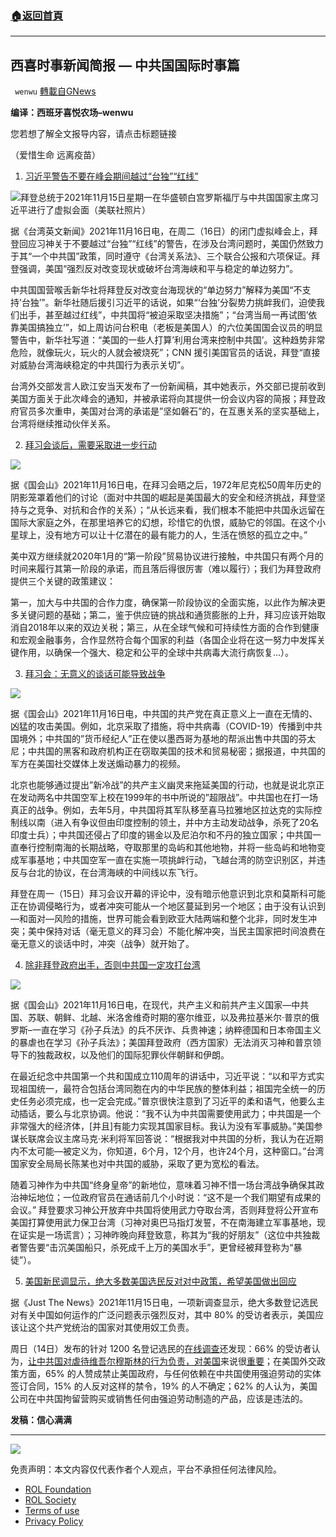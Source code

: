 ###  [:house:返回首頁](https://github.com/ourhimalayas/txt)
---


## 西喜时事新闻简报 — 中共国国际时事篇
` wenwu` [轉載自GNews](https://gnews.org/zh-hans/1671623/)

**编译：西班牙喜悦农场–wenwu**

您若想了解全文报导内容，请点击标题链接

（爱惜生命 远离疫苗）

1. [习近平警告不要在峰会期间越过“台独”“红线”](https://www.taiwannews.com.tw/en/news/4346934)

![](https://assets.gnews.org/wp-content/uploads/2021/11/tempsnip14-1.png)拜登总统于2021年11月15日星期一在华盛顿白宫罗斯福厅与中共国国家主席习近平进行了虚拟会面（美联社照片）

据《台湾英文新闻》2021年11月16日电，在周二（16日）的闭门虚拟峰会上，拜登回应习神关于不要越过“台独”“红线”的警告，在涉及台湾问题时，美国仍然致力于其“一个中共国”政策，同时遵守《台湾关系法》、三个联合公报和六项保证。拜登强调，美国“强烈反对改变现状或破坏台湾海峡和平与稳定的单边努力”。

中共国国营喉舌新华社将拜登反对改变台海现状的“单边努力”解释为美国“不支持’台独’”。新华社随后援引习近平的话说，如果“‘台独’分裂势力挑衅我们，迫使我们出手，甚至越过红线”，中共国将“被迫采取坚决措施”；“台湾当局一再试图’依靠美国搞独立’”，如上周访问台积电（老板是美国人）的六位美国国会议员的明显警告中，新华社写道：“美国的一些人打算’利用台湾来控制中共国’。这种趋势非常危险，就像玩火，玩火的人就会被烧死”；CNN 援引美国官员的话说，拜登“直接对威胁台湾海峡稳定的中共国行为表示关切”。

台湾外交部发言人欧江安当天发布了一份新闻稿，其中她表示，外交部已提前收到美国方面关于此次峰会的通知，并被承诺将向其提供一份会议内容的简报；拜登政府官员多次重申，美国对台湾的承诺是”坚如磐石”的，在互惠关系的坚实基础上，台湾将继续推动伙伴关系。

2. [拜习会谈后，需要采取进一步行动](https://thehill.com/opinion/international/581628-following-the-china-summit-biden-should-focus-on-shared-interests?rl=1)

![](https://assets.gnews.org/wp-content/uploads/2021/11/tempsnip16-1.png)

据《国会山》2021年11月16日电，在拜习会晤之后，1972年尼克松50周年历史的阴影笼罩着他们的讨论（面对中共国的崛起是美国最大的安全和经济挑战，拜登坚持与之竞争、对抗和合作的关系）；“从长远来看，我们根本不能把中共国永远留在国际大家庭之外，在那里培养它的幻想，珍惜它的仇恨，威胁它的邻国。在这个小星球上，没有地方可以让十亿潜在的最有能力的人，生活在愤怒的孤立之中。”

美中双方继续就2020年1月的“第一阶段”贸易协议进行接触，中共国只有两个月的时间来履行其第一阶段的承诺，而且落后得很厉害（难以履行）；我们为拜登政府提供三个关键的政策建议：

第一，加大与中共国的合作力度，确保第一阶段协议的全面实施，以此作为解决更多关键问题的基础；第二，鉴于供应链的挑战和通货膨胀的上升，拜习应该开始取消自2018年以来的双边关税；第三，从在全球气候和可持续性方面的合作到健康和宏观金融事务，合作显然符合每个国家的利益（各国企业将在这一努力中发挥关键作用，以确保一个强大、稳定和公平的全球中共病毒大流行病恢复…）。

3. [拜习会：无意义的谈话可能导致战争](https://thehill.com/opinion/international/581737-biden-xi-summit-meaningless-talk-can-lead-to-war?rl=1)

![](https://assets.gnews.org/wp-content/uploads/2021/11/tempsnip17-1.png)

据《国会山》2021年11月16日电，中共国的共产党在真正意义上一直在无情的、凶猛的攻击美国。例如，北京采取了措施，将中共病毒（COVID-19）传播到中共国境外；中共国的”货币经纪人”正在使以墨西哥为基地的帮派出售中共国的芬太尼；中共国的黑客和政府机构正在窃取美国的技术和贸易秘密；据报道，中共国的军方在美国社交媒体上发送煽动暴力的视频。

北京也能够通过提出”新冷战”的共产主义幽灵来拖延美国的行动，也就是说北京正在发动两名中共国空军上校在1999年的书中所说的”超限战”。中共国也在打一场真正的战争。例如，去年5月，中共国将其军队移至喜马拉雅地区拉达克的实际控制线以南（进入有争议但由印度控制的领土，并中方主动发动战争，杀死了20名印度士兵）；中共国还侵占了印度的锡金以及尼泊尔和不丹的独立国家；中共国一直奉行控制南海的长期战略，夺取那里的岛屿和其他地物，并将一些岛屿和地物变成军事基地；中共国空军一直在实施一项挑衅行动，飞越台湾的防空识别区，并违反与台北的协议，在台湾海峡的中间线以东飞行。

拜登在周一（15日）拜习会议开幕的评论中，没有暗示他意识到北京和莫斯科可能正在协调侵略行为，或者冲突可能从一个地区蔓延到另一个地区；由于没有认识到—和面对—风险的措施，世界可能会看到欧亚大陆两端和整个北非，同时发生冲突；美中保持对话（毫无意义的拜习会）不能化解冲突，当民主国家把时间浪费在毫无意义的谈话中时，冲突（战争）就开始了。

4. [除非拜登政府出手，否则中共国一定攻打台湾](https://thehill.com/opinion/international/581524-chinas-move-on-taiwan-is-all-but-inevitable-unless-biden-stops-it?rl=1)

![](https://assets.gnews.org/wp-content/uploads/2021/11/tempsnip18-1.png)

据《国会山》2021年11月16日电，在现代，共产主义和前共产主义国家—中共国、苏联、朝鲜、北越、米洛舍维奇时期的塞尔维亚，以及弗拉基米尔·普京的俄罗斯–一直在学习《孙子兵法》的兵不厌诈、兵贵神速；纳粹德国和日本帝国主义的暴虐也在学习《孙子兵法》；美国拜登政府（西方国家）无法消灭习神和普京领导下的独裁政权，以及他们的国际犯罪伙伴朝鲜和伊朗。

在最近纪念中共国第一个共和国成立110周年的讲话中，习近平说：“以和平方式实现祖国统一，最符合包括台湾同胞在内的中华民族的整体利益；祖国完全统一的历史任务必须完成，也一定会完成。”普京很快注意到了习近平的柔和语气，他要么主动插话，要么与北京协调。他说：“我不认为中共国需要使用武力；中共国是一个非常强大的经济体，[并且]有能力实现其国家目标。我认为没有军事威胁。”美国参谋长联席会议主席马克·米利将军回答说：“根据我对中共国的分析，我认为在近期内不太可能—被定义为，你知道，6个月，12个月，也许24个月，这种窗口。”台湾国家安全局局长陈某也对中共国的威胁，采取了更为宽松的看法。

随着习神作为中共国“终身皇帝”的新地位，意味着习神不惜一场台湾战争确保其政治神坛地位；一位政府官员在通话前几个小时说：“这不是一个我们期望有成果的会议。” 拜登要求习神公开放弃中共国将使用武力夺取台湾，否则拜登将公开宣布美国打算使用武力保卫台湾（习神对奥巴马指灯发誓，不在南海建立军事基地，现在证实是一场谎言）；习神昨晚向拜登致意，称其为“我的好朋友”（这位中共独裁者警告要“击沉美国船只，杀死成千上万的美国水手”，更曾经被拜登称为“暴徒”）。

5. [美国新民调显示，绝大多数美国选民反对对中政策，希望美国做出回应](https://justthenews.com/politics-policy/polling/new-poll-shows-strong-majority-american-voters-opposed-china-policies-want)

据《Just The News》2021年11月15日电，一项新调查显示，绝大多数登记选民对有关中国如何运作的广泛问题表示强烈反对，其中 80% 的受访者表示，美国应该让这个共产党统治的国家对其使用奴工负责。

周日（14日）发布的针对 1200 名登记选民的[在线调查](https://scottrasmussen.com/55-believe-too-many-people-are-receiving-federal-benefits-rather-than-working/?utm_medium=email&amp;utm_campaign=Polling%20Update%20November%2015%202021&amp;utm_content=Polling%20Update%20November%2015%202021+CID_9c001a2414f01d48d859aee272233708&amp;utm_source=Email%20marketing%20software%20MSAZenSendv3&amp;utm_term=too%20many%20people%20are%20receiving%20federal%20benefits%20rather%20than%20working)还发现：66% 的受访者认为，[让中共国对虐待维吾尔穆斯林的行为负责，对美国](https://msamail.scottrasmussen.com/t/t-l-chlldn-zddidhikl-j/)来说很[重要](https://msamail.scottrasmussen.com/t/t-l-chlldn-zddidhikl-j/)；在美国外交政策方面，65% 的人赞成禁止美国政府，与任何依赖在中共国使用强迫劳动的实体签订合同，15% 的人反对这样的禁令，19% 的人不确定；62% 的人认为，美国公司在中共国拘留营购买或销售任何由强迫劳动制造的产品，应该是违法的。

**发稿：信心满满**

* * *

![](https://assets.gnews.org/wp-content/uploads/2021/11/tempsnip132.png)

 

免责声明：本文内容仅代表作者个人观点，平台不承担任何法律风险。

- [ROL Foundation](https://rolfoundation.org/)
- [ROL Society](https://rolsociety.org/)
- [Terms of use](https://gnews.org/terms-of-use-3/)
- [Privacy Policy](https://gnews.org/privacy-policy/)
